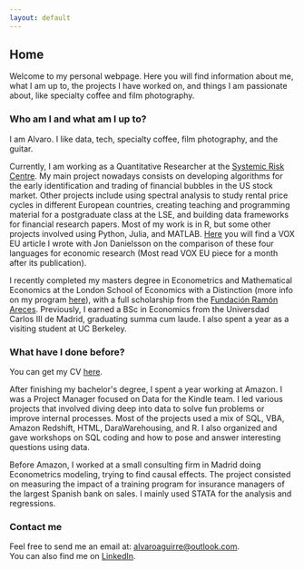 ```yaml
---
layout: default
---
```


## Home

Welcome to my personal webpage. Here you will find information about me, what I am up to, the projects I have worked on, and things I am passionate about, like specialty coffee and film photography.

### Who am I and what am I up to?

I am Alvaro. I like data, tech, specialty coffee, film photography, and the guitar.

Currently, I am working as a Quantitative Researcher at the <a href = "http://www.systemicrisk.ac.uk" target = "_blank">Systemic Risk Centre</a>. My main project nowadays consists on developing algorithms for the early identification and trading of financial bubbles in the US stock market. Other projects include using spectral analysis to study rental price cycles in different European countries, creating teaching and programming material for a postgraduate class at the LSE, and building data frameworks for financial research papers. Most of my work is in R, but some other projects involved using Python, Julia, and MATLAB. <a href = "https://voxeu.org/article/which-programming-language-best-economic-research" target = "_blank">Here</a> you will find a VOX EU article I wrote with Jon Danielsson on the comparison of these four languages for economic research (Most read VOX EU piece for a month after its publication).

I recently completed my masters degree in Econometrics and Mathematical Economics at the London School of Economics with a Distinction (more info on my program <a href = "https://www.lse.ac.uk/study-at-lse/Graduate/Degree-programmes-2021/MSc-Econometrics-and-Mathematical-Economics" target = "_blank">here</a>), with a full scholarship from the <a href = "https://www.fundacionareces.es/fundacionareces/en/" target = "_blank">Fundación Ramón Areces</a>. Previously, I earned a BSc in Economics from the Universdad Carlos III de Madrid, graduating summa cum laude. I also spent a year as a visiting student at UC Berkeley.

### What have I done before?

You can get my CV <a href = "/assets/docs/CV_AlvaroAguirre.pdf" target = "_blank">here</a>.

After finishing my bachelor's degree, I spent a year working at Amazon. I was a Project Manager focused on Data for the Kindle team. I led various projects that involved diving deep into data to solve fun problems or improve internal processes. Most of the projects used a mix of SQL, VBA, Amazon Redshift, HTML, DaraWarehousing, and R. I also organized and gave workshops on SQL coding and how to pose and answer interesting questions using data. 

Before Amazon, I worked at a small consulting firm in Madrid doing Econometrics modeling, trying to find causal effects. The project consisted on measuring the impact of a training program for insurance managers of the largest Spanish bank on sales. I mainly used STATA for the analysis and regressions.

### Contact me

Feel free to send me an email at: <alvaroaguirre@outlook.com>.  
You can also find me on [LinkedIn](https://www.linkedin.com/in/alvaro-aguirre/).